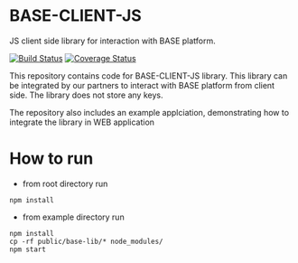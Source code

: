 # BASE-CLIENT-JS
JS client side library for interaction with BASE platform.

[![Build Status](https://travis-ci.org/bitclave/base-client-js.svg?branch=develop)](https://travis-ci.org/bitclave/base-client-js)
[![Coverage Status](https://coveralls.io/repos/github/bitclave/base-client-js/badge.svg)](https://coveralls.io/github/bitclave/base-client-js)

This repository contains code for BASE-CLIENT-JS library. This library can be integrated by our partners to interact with BASE platform from client side. The library does not store any keys.

The repository also includes an example applciation, demonstrating how to integrate the library in WEB application

# How to run
- from root directory run
```
npm install
```
- from example directory run
```
npm install
cp -rf public/base-lib/* node_modules/
npm start
```


